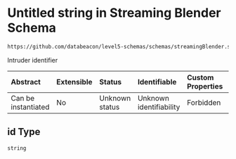 # Untitled string in Streaming Blender Schema

```txt
https://github.com/databeacon/level5-schemas/schemas/streamingBlender.schema.json#/properties/pcds/properties/synced/ownship/id
```

Intruder identifier

| Abstract            | Extensible | Status         | Identifiable            | Custom Properties | Additional Properties | Access Restrictions | Defined In                                                                                      |
| :------------------ | :--------- | :------------- | :---------------------- | :---------------- | :-------------------- | :------------------ | :---------------------------------------------------------------------------------------------- |
| Can be instantiated | No         | Unknown status | Unknown identifiability | Forbidden         | Allowed               | none                | [streamingBlender.schema.json\*](../../out/streamingBlender.schema.json "open original schema") |

## id Type

`string`
